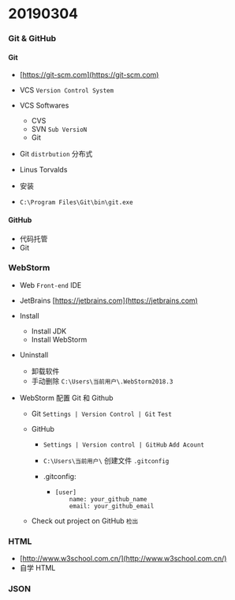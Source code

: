 # 20190304

### Git & GitHub

#### Git

- [https://git-scm.com](https://git-scm.com)

- VCS `Version Control System`
- VCS Softwares
  - CVS
  - SVN `Sub VersioN`
  - Git
- Git `distrbution` 分布式
- Linus Torvalds
- 安装
- `C:\Program Files\Git\bin\git.exe`

#### GitHub

- 代码托管
- Git

### WebStorm

- Web `Front-end` IDE

- JetBrains [https://jetbrains.com](https://jetbrains.com)

- Install

  - Install JDK
  - Install WebStorm

- Uninstall

  - 卸载软件
  - 手动删除 `C:\Users\当前用户\.WebStorm2018.3`

- WebStorm 配置 Git 和 Github

  - Git `Settings | Version Control | Git`  `Test`

  - GitHub

    -  `Settings | Version control | GitHub` `Add Acount`

    - `C:\Users\当前用户\` 创建文件 `.gitconfig`

    - .gitconfig:

      - ```
        [user]
            name: your_github_name
            email: your_github_email
        ```

  - Check out project on GitHub `检出`

### HTML

- [http://www.w3school.com.cn/](http://www.w3school.com.cn/)
- 自学 HTML

### JSON
